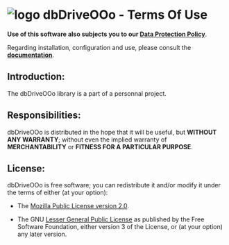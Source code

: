 # ![logo][1] dbDriveOOo - Terms Of Use

**Use of this software also subjects you to our [Data Protection Policy][2]**.

Regarding installation, configuration and use,
please consult the **[documentation][3]**.

## Introduction:

The dbDriveOOo library is a part of a personnal project.

## Responsibilities:

dbDriveOOo is distributed in the hope that it will be useful,
but **WITHOUT ANY WARRANTY**; without even the implied warranty of
**MERCHANTABILITY** or **FITNESS FOR A PARTICULAR PURPOSE**.

## License:

dbDriveOOo is free software; you can redistribute it and/or
modify it under the terms of either (at your option):

- The [Mozilla Public License version 2.0][4].

- The GNU [Lesser General Public License][5] as published by the Free Software
Foundation, either version 3 of the License, or (at your option) any later version.

[1]: <https://prrvchr.github.io/dbDriveOOo/img/dbDriveOOo.png>
[2]: <https://prrvchr.github.io/dbDriveOOo/source/dbDriveOOo/registration/PrivacyPolicy_en>
[3]: <https://prrvchr.github.io/dbDriveOOo/>
[4]: <http://mozilla.org/MPL/2.0/>
[5]: <http://www.gnu.org/licenses/lgpl-3.0.html>
